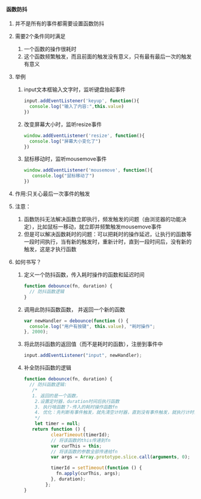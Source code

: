 #### 函数防抖

1. 并不是所有的事件都需要设置函数防抖

2. 需要2个条件同时满足

    1. 一个函数的操作很耗时
    2. 这个函数频繁触发，而且前面的触发没有意义，只有最有最后一次的触发有意义

3. 举例

    1. input文本框输入文字时，监听键盘抬起事件

        ```js
        input.addEventListener('keyup', function(){
          console.log("输入了内容:",this.value)
        })
        ```

    2. 改变屏幕大小时，监听resize事件

        ```js
        window.addEventListener('resize', function(){
          console.log("屏幕大小变化了")
        })
        ```

    3. 鼠标移动时，监听mousemove事件

        ```js
        window.addEventListener('mousemove', function(){
           console.log("鼠标移动了")
        })
        ```

4. 作用:只关心最后一次事件的触发

5. 注意：

    1. 函数防抖无法解决函数立即执行，频发触发的问题（由浏览器的功能决定），比如鼠标一移动，就立即并频繁触发mousemove事件
    2. 但是可以解决函数耗时的问题：可以把耗时的操作延迟，让执行的函数等一段时间执行，当有新的触发时，重新计时，直到一段时间后，没有新的触发，这是才执行函数

6. 如何书写？

    1.  定义一个防抖函数，传入耗时操作的函数和延迟时间

        ```js
        function debounce(fn, duration) {
          // 防抖函数逻辑
        }
        ```

    2. 调用此防抖函数函数， 并返回一个新的函数

        ```js
        var newHandler = debounce(function () {
          console.log("用户有按键", this.value), "耗时操作";
        }, 2000);
        ```

    3. 将此防抖函数的返回值（而不是耗时的函数），注册到事件中

        ```js
        input.addEventListener("input", newHandler);
        ```

    4. 补全防抖函数的逻辑

        ```js
        function debounce(fn, duration) {
          // 防抖函数逻辑:
           /*
           1. 返回的是一个函数，
            2.设置定时器，duration时间后执行函数
            3. 执行啥函数？-传入的耗时操作函数fn
            4. 优化：先判断有事件触发，就先清空计时器，直到没有事件触发，就执行计时器函数
            */
            let timer = null;
           return function () {
                  clearTimeout(timerId);
                  // 将该函数的this传递到fn
                  var curThis = this;
                  // 将该函数的参数全部传递给fn
                  var args = Array.prototype.slice.call(arguments, 0);
        
                  timerId = setTimeout(function () {
                    fn.apply(curThis, args);
                  }, duration);
                };
        }
        ```

        